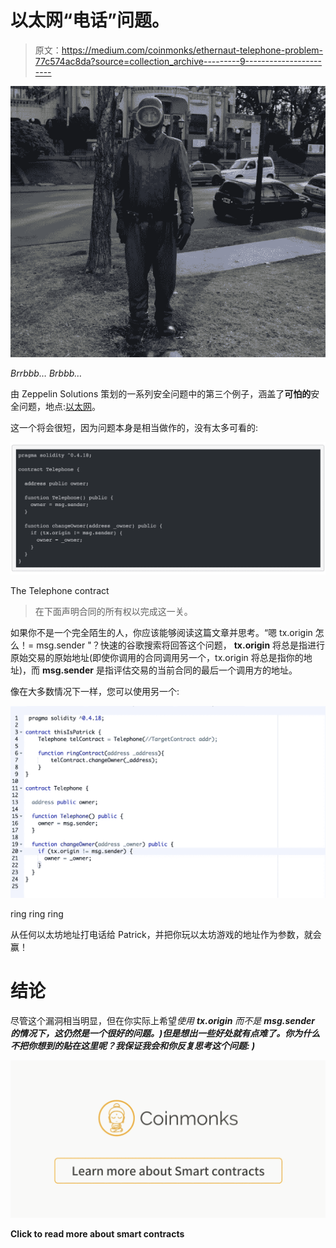 # 以太网“电话”问题。

> 原文：<https://medium.com/coinmonks/ethernaut-telephone-problem-77c574ac8da?source=collection_archive---------9----------------------->

![](img/9360076a2e880a3eae755e6d59fd67b0.png)

*Brrbbb… Brbbb…*

由 Zeppelin Solutions 策划的一系列安全问题中的第三个例子，涵盖了**可怕的**安全问题，地点:[以太网](https://ethernaut.zeppelin.solutions/level/0x6b7b4a5260b67c1ee9196a42dd1ed8633231ba0a)。

这一个将会很短，因为问题本身是相当做作的，没有太多可看的:

![](img/389f023ac0f0761a6f5fb1fc6298a5a7.png)

The Telephone contract

> 在下面声明合同的所有权以完成这一关。

如果你不是一个完全陌生的人，你应该能够阅读这篇文章并思考。“嗯 tx.origin 怎么！= msg.sender "？快速的谷歌搜索将回答这个问题， **tx.origin** 将总是指进行原始交易的原始地址(即使你调用的合同调用另一个，tx.origin 将总是指你的地址)，而 **msg.sender** 是指评估交易的当前合同的最后一个调用方的地址。

像在大多数情况下一样，您可以使用另一个:

![](img/c6524e6ccaf867eb83f0d3dd44f914a5.png)

ring ring ring

从任何以太坊地址打电话给 Patrick，并把你玩以太坊游戏的地址作为参数，就会赢！

# 结论

尽管这个漏洞相当明显，但在你实际上希望*使用 **tx.origin** 而不是 **msg.sender 的情况下，这仍然是一个很好的问题。)但是想出一些好处就有点难了。你为什么不把你想到的贴在这里呢？我保证我会和你反复思考这个问题: )***

[![](img/de04d101023c281193f6c0a44b9bd186.png)](https://medium.com/coinmonks/smart-contract/home)

**Click to read more about smart contracts**